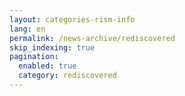 ```yaml
---
layout: categories-rism-info
lang: en
permalink: /news-archive/rediscovered
skip_indexing: true
pagination: 
  enabled: true
  category: rediscovered
---
```

